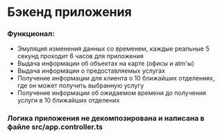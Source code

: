 # Бэкенд приложения

### Функционал:

- Эмуляция изменения данных со временем, каждые реальные 5 секунд проходит 6 часов для приложения
- Выдача информации об объектах на карте (офисы и atm'ы)
- Выдача информации о предоставляемых услугах
- Получение информации для клиента о 10 ближайших отделениях, где он может получить выбранную услугу
- Получение информации об ожидаемом времени до получения услуги в 10 ближайших отделених

### Логика приложения не декомпозирована и написана в файле src/app.controller.ts
